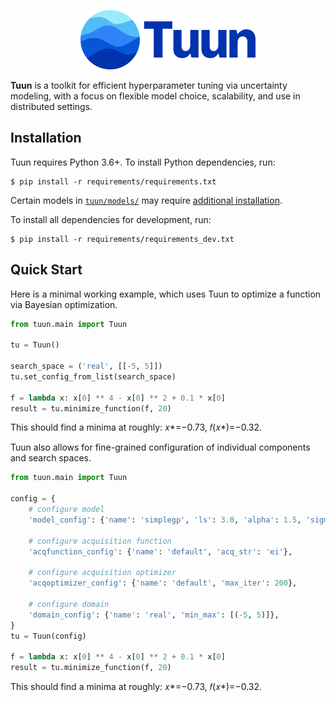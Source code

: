<p align="center"><img src="docs/images/tuun_logo.png" width=280 /></p>

**Tuun** is a toolkit for efficient hyperparameter tuning via uncertainty
modeling, with a focus on flexible model choice, scalability, and use in
distributed settings.

## Installation

Tuun requires Python 3.6+. To install Python dependencies, run:
```
$ pip install -r requirements/requirements.txt
```

Certain models in [`tuun/models/`](tuun/models/) may require [additional
installation](tuun/models/README.md).

To install all dependencies for development, run:
```
$ pip install -r requirements/requirements_dev.txt
```

## Quick Start
Here is a minimal working example, which uses Tuun to optimize a function via Bayesian
optimization.

```python
from tuun.main import Tuun

tu = Tuun()

search_space = ('real', [[-5, 5]])
tu.set_config_from_list(search_space)

f = lambda x: x[0] ** 4 - x[0] ** 2 + 0.1 * x[0]
result = tu.minimize_function(f, 20)
```
This should find a minima at roughly: 𝑥\*=−0.73, 𝑓(𝑥\*)=−0.32.

Tuun also allows for fine-grained configuration of individual components and search
spaces.

```python
from tuun.main import Tuun

config = {
    # configure model
    'model_config': {'name': 'simplegp', 'ls': 3.0, 'alpha': 1.5, 'sigma': 1e-5},

    # configure acquisition function
    'acqfunction_config': {'name': 'default', 'acq_str': 'ei'},

    # configure acquisition optimizer
    'acqoptimizer_config': {'name': 'default', 'max_iter': 200},

    # configure domain
    'domain_config': {'name': 'real', 'min_max': [(-5, 5)]},
}
tu = Tuun(config)

f = lambda x: x[0] ** 4 - x[0] ** 2 + 0.1 * x[0]
result = tu.minimize_function(f, 20)
```
This should find a minima at roughly: 𝑥\*=−0.73, 𝑓(𝑥\*)=−0.32.
